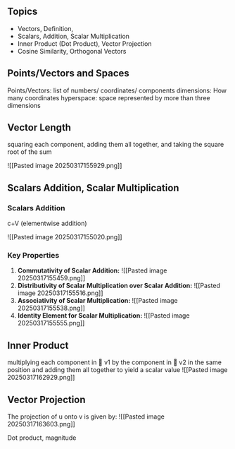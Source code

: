 ## Topics
- Vectors, Definition,
- Scalars, Addition, Scalar Multiplication
- Inner Product (Dot Product), Vector Projection
- Cosine Similarity, Orthogonal Vectors
## Points/Vectors and Spaces
Points/Vectors: list of numbers/ coordinates/ components
dimensions: How many coordinates
hyperspace:  space represented by more than three dimensions

## Vector Length
squaring each component, adding them all together, and
taking the square root of the sum

![[Pasted image 20250317155929.png]]
## Scalars Addition, Scalar Multiplication
### Scalars Addition
c+V (elementwise addition)

​![[Pasted image 20250317155020.png]]
### Key Properties
1. **Commutativity of Scalar Addition:**
    ![[Pasted image 20250317155459.png]]
2. **Distributivity of Scalar Multiplication over Scalar Addition:**
    ![[Pasted image 20250317155516.png]]
3. **Associativity of Scalar Multiplication:**
    ![[Pasted image 20250317155538.png]]
4. **Identity Element for Scalar Multiplication:**
    ![[Pasted image 20250317155555.png]]

## Inner Product
multiplying each component in ⃗ v1 by the component
in ⃗ v2 in the same position and adding them all together to yield a scalar value
![[Pasted image 20250317162929.png]]
 
## Vector Projection
The projection of u onto v is given by:
![[Pasted image 20250317163603.png]]

Dot product, magnitude